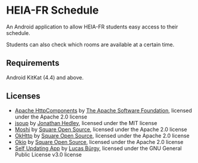# HEIA-FR Schedule
An Android application to allow HEIA-FR students easy access to their schedule.

Students can also check which rooms are available at a certain time.

## Requirements
Android KitKat (4.4) and above.

## Licenses
- [Apache HttpComponents](https://hc.apache.org/) by [The Apache Software Foundation](http://www.apache.org/), licensed under the Apache 2.0 license
- [jsoup](https://jsoup.org/) by [Jonathan Hedley](https://jhy.io/), licensed under the MIT license
- [Moshi](https://github.com/square/moshi) by [Square Open Source](https://square.github.io/), licensed under the Apache 2.0 license
- [OkHttp](https://github.com/square/okhttp) by [Square Open Source](https://square.github.io/), licensed under the Apache 2.0 license
- [Okio](https://github.com/square/okio) by [Square Open Source](https://square.github.io/), licensed under the Apache 2.0 license
- [Self Updating App](https://github.com/burgyl/SelfUpdatingApp) by [Lucas Bürgy](https://github.com/burgyl), licensed under the GNU General Public License v3.0 license
